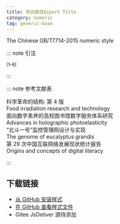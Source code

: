 ```yaml
--- 
title: 导出题目Export Title 
category: numeric 
tag: generic-base 
--- 
```


<!-- 此文件由脚本自动生成，请勿手动修改！ -->  

The Chinese GB/T7714-2015 numeric style  

::: note 引注  

<sup>[1–8]</sup>  

:::  

::: note 参考文献表  

<div class="csl-bib-body">
  <div class="csl-entry second-field-align-flush hangingindent-false"> 
    <div class="csl-left-margin">科学革命的结构: 第 4 版</div> </div>
  <div class="csl-entry second-field-align-flush hangingindent-false"> 
    <div class="csl-left-margin">Food irradiation research and technology</div> </div>
  <div class="csl-entry second-field-align-flush hangingindent-false"> 
    <div class="csl-left-margin">面向数字素养的高校图书馆数字服务体系研究</div> </div>
  <div class="csl-entry second-field-align-flush hangingindent-false"> 
    <div class="csl-left-margin">Advances in holographic photoelasticity</div> </div>
  <div class="csl-entry second-field-align-flush hangingindent-false"> 
    <div class="csl-left-margin">“北斗一号”监控管理网设计与实现</div> </div>
  <div class="csl-entry second-field-align-flush hangingindent-false"> 
    <div class="csl-left-margin">The genome of eucalyptus grandis</div> </div>
  <div class="csl-entry second-field-align-flush hangingindent-false"> 
    <div class="csl-left-margin">第 29 次中国互联网络发展现状统计报告</div> </div>
  <div class="csl-entry second-field-align-flush hangingindent-false"> 
    <div class="csl-left-margin">Origins and concepts of digital literacy</div> </div>
</div>
  

:::  

<!-- more -->  

## 下载链接  

- [从 GitHub 安装样式](https://github.com/zotero-cn/styles/./raw/main/src/export-title/export-title.csl)  
- [在 GitHub 查看样式文件](https://github.com/zotero-cn/styles/./tree/main/src/export-title/export-title.csl)  
- Gitee JsDeliver 源待添加  
